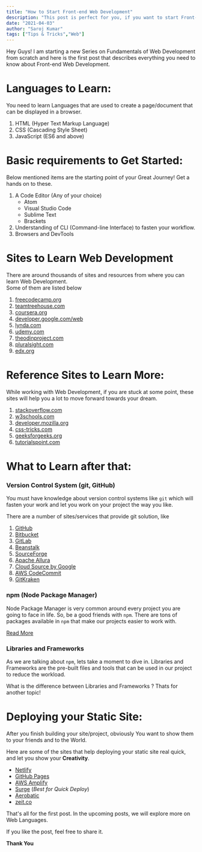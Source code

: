 ```yaml
---
title: "How to Start Front-end Web Development"
description: "This post is perfect for you, if you want to start Front-end Web Development. It gives you a head-start, roadmap and resources to start your web dev journey."
date: "2021-04-03"
author: "Saroj Kumar"
tags: ["Tips & Tricks","Web"]
---
```


Hey Guys! I am starting a new Series on Fundamentals of Web Development from scratch and here is the first post that describes everything you need to know about Front-end Web Development.

# Languages to Learn:

You need to learn Languages that are used to create a page/document that can be displayed in a browser.

1. HTML (Hyper Text Markup Language)
2. CSS (Cascading Style Sheet)
3. JavaScript (ES6 and above)

# Basic requirements to Get Started:

Below mentioned items are the starting point of your Great Journey! Get a hands on to these.

1. A Code Editor (Any of your choice)
	- Atom
	- Visual Studio Code
	- Sublime Text
	- Brackets
2. Understanding of CLI (Command-line Interface) to fasten your workflow.
3. Browsers and DevTools

# Sites to Learn Web Development

There are around thousands of sites and resources from where you can learn Web Development.<br>
Some of them are listed below

1. [freecodecamp.org](https://freecodecamp.org)
2. [teamtreehouse.com](https://teamtreehouse.com)
3. [coursera.org](https://coursera.org)
4. [developer.google.com/web](https://developer.google.com/web)
5. [lynda.com](https://lynda.com)
6. [udemy.com](https://udemy.com)
7. [theodinproject.com](https://theodinproject.com)
8. [pluralsight.com](https://pluralsight.com)
9. [edx.org](https://edx.org)

# Reference Sites to Learn More:

While working with Web Development, if you are stuck at some point, these sites will help you a lot to move forward towards your dream.

1. [stackoverflow.com](https://stackoverflow.com)
2. [w3schools.com](https://w3schools.com)
3. [developer.mozilla.org](https://developer.mozilla.org)
4. [css-tricks.com](https://css-tricks.com)
5. [geeksforgeeks.org](https://geeksforgeeks.org)
6. [tutorialspoint.com](https://tutorialspoint.com)

# What to Learn after that:

### Version Control System (git, GitHub)

You must have knowledge about version control systems like `git` which will fasten your work and let you work on your project the way you like.

There are a number of sites/services that provide git solution, like

1. [GitHub](https://github.com/)
2. [Bitbucket](https://bitbucket.org/)
3. [GitLab](https://gitlab.com/)
4. [Beanstalk](http://beanstalkapp.com/)
5. [SourceForge](https://sourceforge.net/)
6. [Apache Allura](https://allura.apache.org/)
7. [Cloud Source by Google](https://cloud.google.com/source-repositories/)
8. [AWS CodeCommit](https://aws.amazon.com/codecommit/)
9. [GitKraken](https://www.gitkraken.com/)

### npm (Node Package Manager)

Node Package Manager is very common around every project you are going to face in life. So, be a good friends with `npm`. There are tons of packages available in `npm` that make our projects easier to work with.

[Read More](https://docs.npmjs.com/)

### Libraries and Frameworks

As we are talking about `npm`, lets take a moment to dive in. Libraries and Frameworks are the pre-built files and tools that can be used in our project to reduce the workload.

What is the difference between Libraries and Frameworks ? Thats for another topic!

# Deploying your Static Site:

After you finish building your site/project, obviously You want to show them to your friends and to the World.

Here are some of the sites that help deploying your static site real quick, and let you show your **Creativity**.

- [Netlify](https://netlify.com)
- [GitHub Pages](https://pages.github.com/)
- [AWS Amplify](https://aws.amazon.com/amplify/)
- [Surge](https://surge.sh/) (*Best for Quick Deploy*)
- [Aerobatic](https://www.aerobatic.com/)
- [zeit.co](https://zeit.co/)


That's all for the first post. In the upcoming posts, we will explore more on Web Languages.

If you like the post, feel free to share it.

**Thank You**